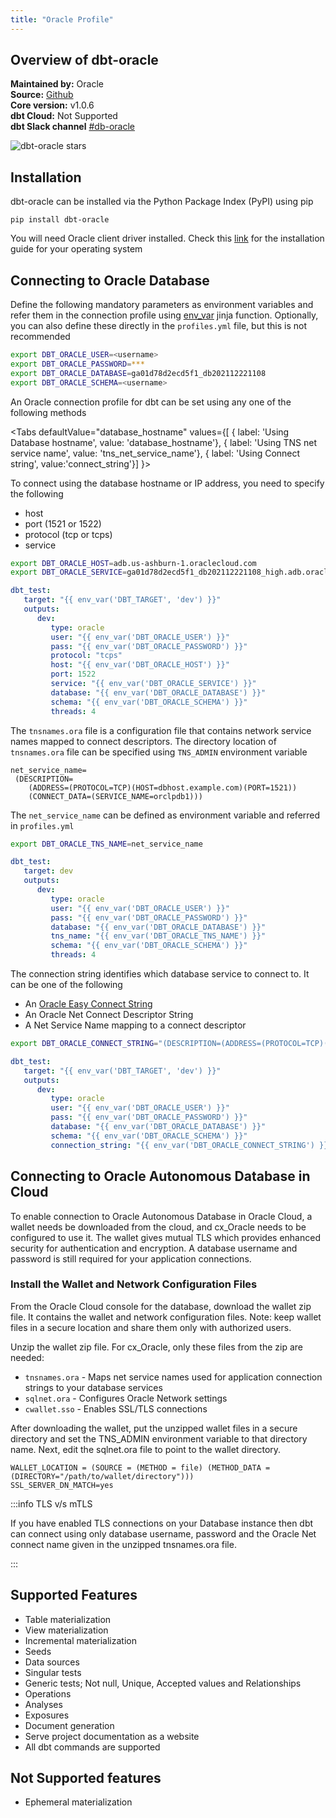 ```yaml
---
title: "Oracle Profile"
---
```


## Overview of dbt-oracle

**Maintained by:** Oracle    
**Source:** [Github](https://github.com/oracle/dbt-oracle)    
**Core version:** v1.0.6     
**dbt Cloud:** Not Supported    
**dbt Slack channel** [#db-oracle](https://getdbt.slack.com/archives/C01PWH4TXLY)       

![dbt-oracle stars](https://img.shields.io/github/stars/oracle/dbt-oracle?style=for-the-badge)

## Installation

dbt-oracle can be installed via the Python Package Index (PyPI) using pip

    pip install dbt-oracle

You will need Oracle client driver installed. Check this [link](https://cx-oracle.readthedocs.io/en/latest/user_guide/installation.html) for the installation guide for your operating system

## Connecting to Oracle Database

Define the following mandatory parameters as environment variables and refer them in the connection profile using [env_var](https://docs.getdbt.com/reference/dbt-jinja-functions/env_var) jinja function. Optionally, you can also define these directly in the `profiles.yml` file, but this is not recommended

```bash
export DBT_ORACLE_USER=<username>
export DBT_ORACLE_PASSWORD=***
export DBT_ORACLE_DATABASE=ga01d78d2ecd5f1_db202112221108
export DBT_ORACLE_SCHEMA=<username>
```


An Oracle connection profile for dbt can be set using any one of the following methods

<Tabs
  defaultValue="database_hostname"
  values={[
    { label: 'Using Database hostname', value: 'database_hostname'},
    { label: 'Using TNS net service name', value: 'tns_net_service_name'},
    { label: 'Using Connect string', value:'connect_string'}]
}>

<TabItem value="database_hostname">

To connect using the database hostname or IP address, you need to specify the following
- host
- port (1521 or 1522)
- protocol (tcp or tcps)
- service

```bash
export DBT_ORACLE_HOST=adb.us-ashburn-1.oraclecloud.com
export DBT_ORACLE_SERVICE=ga01d78d2ecd5f1_db202112221108_high.adb.oraclecloud.com
```

<File name='~/.dbt/profiles.yml'>

```yaml
dbt_test:
   target: "{{ env_var('DBT_TARGET', 'dev') }}"
   outputs:
      dev:
         type: oracle
         user: "{{ env_var('DBT_ORACLE_USER') }}"
         pass: "{{ env_var('DBT_ORACLE_PASSWORD') }}"
         protocol: "tcps"
         host: "{{ env_var('DBT_ORACLE_HOST') }}"
         port: 1522
         service: "{{ env_var('DBT_ORACLE_SERVICE') }}"
         database: "{{ env_var('DBT_ORACLE_DATABASE') }}"
         schema: "{{ env_var('DBT_ORACLE_SCHEMA') }}"
         threads: 4
```
</File>
</TabItem>

<TabItem value="tns_net_service_name">

The `tnsnames.ora` file is a configuration file that contains network service names mapped to connect descriptors.
The directory location of `tnsnames.ora` file can be specified using `TNS_ADMIN` environment variable

<File name="tnsnames.ora">

```text
net_service_name= 
 (DESCRIPTION=
    (ADDRESS=(PROTOCOL=TCP)(HOST=dbhost.example.com)(PORT=1521))
    (CONNECT_DATA=(SERVICE_NAME=orclpdb1)))
```

</File>

The `net_service_name` can be defined as environment variable and referred in `profiles.yml`

```bash
export DBT_ORACLE_TNS_NAME=net_service_name
```

<File name='~/.dbt/profiles.yml'>

```yaml
dbt_test:
   target: dev
   outputs:
      dev:
         type: oracle
         user: "{{ env_var('DBT_ORACLE_USER') }}"
         pass: "{{ env_var('DBT_ORACLE_PASSWORD') }}"
         database: "{{ env_var('DBT_ORACLE_DATABASE') }}"
         tns_name: "{{ env_var('DBT_ORACLE_TNS_NAME') }}"
         schema: "{{ env_var('DBT_ORACLE_SCHEMA') }}"
         threads: 4
```
</File>
</TabItem>

<TabItem value="connect_string">

The connection string identifies which database service to connect to. It can be one of the following

- An [Oracle Easy Connect String](https://docs.oracle.com/en/database/oracle/oracle-database/21/netag/configuring-naming-methods.html#GUID-B0437826-43C1-49EC-A94D-B650B6A4A6EE)
- An Oracle Net Connect Descriptor String
- A Net Service Name mapping to a connect descriptor

```bash
export DBT_ORACLE_CONNECT_STRING="(DESCRIPTION=(ADDRESS=(PROTOCOL=TCP)(HOST=dbhost.example.com)(PORT=1521))(CONNECT_DATA=(SERVICE_NAME=orclpdb1)))"
```

<File name='~/.dbt/profiles.yml'>

```yaml
dbt_test:
   target: "{{ env_var('DBT_TARGET', 'dev') }}"
   outputs:
      dev:
         type: oracle
         user: "{{ env_var('DBT_ORACLE_USER') }}"
         pass: "{{ env_var('DBT_ORACLE_PASSWORD') }}"
         database: "{{ env_var('DBT_ORACLE_DATABASE') }}"
         schema: "{{ env_var('DBT_ORACLE_SCHEMA') }}"
         connection_string: "{{ env_var('DBT_ORACLE_CONNECT_STRING') }}"
```

</File>
</TabItem>

</Tabs>

## Connecting to Oracle Autonomous Database in Cloud

To enable connection to Oracle Autonomous Database in Oracle Cloud, a wallet needs be downloaded from the cloud, and cx_Oracle needs to be configured to use it. The wallet gives mutual TLS which provides enhanced security for authentication and encryption. A database username and password is still required for your application connections.

### Install the Wallet and Network Configuration Files

From the Oracle Cloud console for the database, download the wallet zip file. It contains the wallet and network configuration files. Note: keep wallet files in a secure location and share them only with authorized users.

Unzip the wallet zip file. For cx_Oracle, only these files from the zip are needed:

- `tnsnames.ora` - Maps net service names used for application connection strings to your database services
- `sqlnet.ora` - Configures Oracle Network settings
- `cwallet.sso` - Enables SSL/TLS connections

After downloading the wallet, put the unzipped wallet files in a secure directory and set the TNS_ADMIN environment variable to that directory name. Next, edit the sqlnet.ora file to point to the wallet directory.

<File name='sqlnet.ora'>

```text
WALLET_LOCATION = (SOURCE = (METHOD = file) (METHOD_DATA = (DIRECTORY="/path/to/wallet/directory")))
SSL_SERVER_DN_MATCH=yes
```

</File>

:::info TLS v/s mTLS

If you have enabled TLS connections on your Database instance then dbt can connect using only database username, password and the Oracle Net connect name given in the unzipped tnsnames.ora file.

:::


## Supported Features

- Table materialization
- View materialization
- Incremental materialization
- Seeds
- Data sources
- Singular tests
- Generic tests; Not null, Unique, Accepted values and Relationships
- Operations
- Analyses
- Exposures
- Document generation
- Serve project documentation as a website
- All dbt commands are supported

## Not Supported features
- Ephemeral materialization

